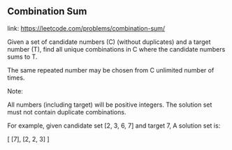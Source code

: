 ## Combination Sum 
link: <https://leetcode.com/problems/combination-sum/>

Given a set of candidate numbers (C) (without duplicates) and a target number (T), find all unique combinations in C where the candidate numbers sums to T. 


The same repeated number may be chosen from C unlimited number of times.


Note:

All numbers (including target) will be positive integers.
The solution set must not contain duplicate combinations.




For example, given candidate set [2, 3, 6, 7] and target 7, 
A solution set is: 

[
  [7],
  [2, 2, 3]
]

